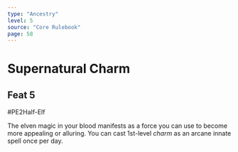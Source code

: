 ```yaml
---
type: "Ancestry"
level: 5
source: "Core Rulebook"
page: 58
---
```

# Supernatural Charm
## Feat 5
#PE2Half-Elf

The elven magic in your blood manifests as a force you can use to become more appealing or alluring. You can cast 1st-level *charm* as an arcane innate spell once per day.